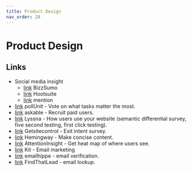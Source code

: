 ```yaml
---
title: Product Design
nav_order: 20
---
```


# Product Design

## Links

-   Social media insight
    -   [link](https://buzzsumo.com/) BizzSumo
    -   [link](https://www.hootsuite.com/) Hootsuite
    -   [link](https://mention.com/en/) mention
-   [link](https://pollunit.com/en) pollUnit - Vote on what tasks matter the most.
-   [link](https://www.askable.com/) askable - Recruit paid users.
-   [link](https://www.lyssna.com/) Lyssna - How users use your website (semantic differential survey, five second testing, first click testing).
-   [link](https://getsitecontrol.com/) Getsitecontrol - Exit intent survey.
-   [link](https://hemingwayapp.com/) Hemingway - Make concise content.
-   [link](https://attentioninsight.com/) AttentionInsight - Get heat map of where users see.
-   [link](https://kit.com/) Kit - Email marketing
-   [link](https://www.emailhippo.com/) emailhippe - email verification.
-   [link](https://findthatlead.com/) FindThatLead - email lookup.
